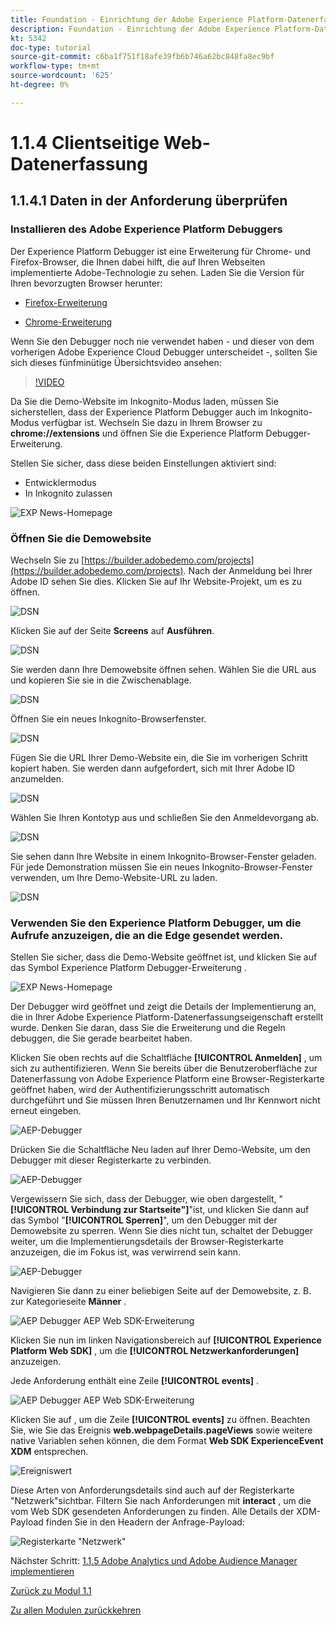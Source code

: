 ```yaml
---
title: Foundation - Einrichtung der Adobe Experience Platform-Datenerfassung und der Web SDK-Erweiterung - Clientseitige Web-Datenerfassung
description: Foundation - Einrichtung der Adobe Experience Platform-Datenerfassung und der Web SDK-Erweiterung - Clientseitige Web-Datenerfassung
kt: 5342
doc-type: tutorial
source-git-commit: c6ba1f751f18afe39fb6b746a62bc848fa8ec9bf
workflow-type: tm+mt
source-wordcount: '625'
ht-degree: 0%

---
```


# 1.1.4 Clientseitige Web-Datenerfassung

## 1.1.4.1 Daten in der Anforderung überprüfen

### Installieren des Adobe Experience Platform Debuggers

Der Experience Platform Debugger ist eine Erweiterung für Chrome- und Firefox-Browser, die Ihnen dabei hilft, die auf Ihren Webseiten implementierte Adobe-Technologie zu sehen. Laden Sie die Version für Ihren bevorzugten Browser herunter:

- [Firefox-Erweiterung](https://addons.mozilla.org/de/firefox/addon/adobe-experience-platform-dbg/)

- [Chrome-Erweiterung](https://chrome.google.com/webstore/detail/adobe-experience-platform/bfnnokhpnncpkdmbokanobigaccjkpob)

Wenn Sie den Debugger noch nie verwendet haben - und dieser von dem vorherigen Adobe Experience Cloud Debugger unterscheidet -, sollten Sie sich dieses fünfminütige Übersichtsvideo ansehen:

>[!VIDEO](https://video.tv.adobe.com/v/32156?quality=12&learn=on)

Da Sie die Demo-Website im Inkognito-Modus laden, müssen Sie sicherstellen, dass der Experience Platform Debugger auch im Inkognito-Modus verfügbar ist. Wechseln Sie dazu in Ihrem Browser zu **chrome://extensions** und öffnen Sie die Experience Platform Debugger-Erweiterung.

Stellen Sie sicher, dass diese beiden Einstellungen aktiviert sind:

- Entwicklermodus
- In Inkognito zulassen

![EXP News-Homepage](./images/ext1.png)

### Öffnen Sie die Demowebsite

Wechseln Sie zu [https://builder.adobedemo.com/projects](https://builder.adobedemo.com/projects). Nach der Anmeldung bei Ihrer Adobe ID sehen Sie dies. Klicken Sie auf Ihr Website-Projekt, um es zu öffnen.

![DSN](./../../gettingstarted/gettingstarted/images/web8.png)

Klicken Sie auf der Seite **Screens** auf **Ausführen**.

![DSN](./images/web2.png)

Sie werden dann Ihre Demowebsite öffnen sehen. Wählen Sie die URL aus und kopieren Sie sie in die Zwischenablage.

![DSN](./../../gettingstarted/gettingstarted/images/web3.png)

Öffnen Sie ein neues Inkognito-Browserfenster.

![DSN](./../../gettingstarted/gettingstarted/images/web4.png)

Fügen Sie die URL Ihrer Demo-Website ein, die Sie im vorherigen Schritt kopiert haben. Sie werden dann aufgefordert, sich mit Ihrer Adobe ID anzumelden.

![DSN](./../../gettingstarted/gettingstarted/images/web5.png)

Wählen Sie Ihren Kontotyp aus und schließen Sie den Anmeldevorgang ab.

![DSN](./../../gettingstarted/gettingstarted/images/web6.png)

Sie sehen dann Ihre Website in einem Inkognito-Browser-Fenster geladen. Für jede Demonstration müssen Sie ein neues Inkognito-Browser-Fenster verwenden, um Ihre Demo-Website-URL zu laden.

![DSN](./../../gettingstarted/gettingstarted/images/web7.png)

### Verwenden Sie den Experience Platform Debugger, um die Aufrufe anzuzeigen, die an die Edge gesendet werden.

Stellen Sie sicher, dass die Demo-Website geöffnet ist, und klicken Sie auf das Symbol Experience Platform Debugger-Erweiterung .

![EXP News-Homepage](./images/ext2.png)

Der Debugger wird geöffnet und zeigt die Details der Implementierung an, die in Ihrer Adobe Experience Platform-Datenerfassungseigenschaft erstellt wurde. Denken Sie daran, dass Sie die Erweiterung und die Regeln debuggen, die Sie gerade bearbeitet haben.

Klicken Sie oben rechts auf die Schaltfläche **[!UICONTROL Anmelden]** , um sich zu authentifizieren. Wenn Sie bereits über die Benutzeroberfläche zur Datenerfassung von Adobe Experience Platform eine Browser-Registerkarte geöffnet haben, wird der Authentifizierungsschritt automatisch durchgeführt und Sie müssen Ihren Benutzernamen und Ihr Kennwort nicht erneut eingeben.

![AEP-Debugger](./images/validate2.png)

Drücken Sie die Schaltfläche Neu laden auf Ihrer Demo-Website, um den Debugger mit dieser Registerkarte zu verbinden.

![AEP-Debugger](./images/validate2a.png)

Vergewissern Sie sich, dass der Debugger, wie oben dargestellt, &quot;**[!UICONTROL Verbindung zur Startseite&quot;]**&quot;ist, und klicken Sie dann auf das Symbol &quot;**[!UICONTROL Sperren]**&quot;, um den Debugger mit der Demowebsite zu sperren. Wenn Sie dies nicht tun, schaltet der Debugger weiter, um die Implementierungsdetails der Browser-Registerkarte anzuzeigen, die im Fokus ist, was verwirrend sein kann.

![AEP-Debugger](./images/validate3.png)

Navigieren Sie dann zu einer beliebigen Seite auf der Demowebsite, z. B. zur Kategorieseite **Männer** .

![AEP Debugger AEP Web SDK-Erweiterung](./images/validate4.png)

Klicken Sie nun im linken Navigationsbereich auf **[!UICONTROL Experience Platform Web SDK]** , um die **[!UICONTROL Netzwerkanforderungen]** anzuzeigen.

Jede Anforderung enthält eine Zeile **[!UICONTROL events]** .

![AEP Debugger AEP Web SDK-Erweiterung](./images/validate5.png)

Klicken Sie auf , um die Zeile **[!UICONTROL events]** zu öffnen. Beachten Sie, wie Sie das Ereignis **web.webpageDetails.pageViews** sowie weitere native Variablen sehen können, die dem Format **Web SDK ExperienceEvent XDM** entsprechen.

![Ereigniswert](./images/validate8.png)

Diese Arten von Anforderungsdetails sind auch auf der Registerkarte &quot;Netzwerk&quot;sichtbar. Filtern Sie nach Anforderungen mit **interact** , um die vom Web SDK gesendeten Anforderungen zu finden. Alle Details der XDM-Payload finden Sie in den Headern der Anfrage-Payload:

![Registerkarte &quot;Netzwerk&quot;](./images/validate9.png)

Nächster Schritt: [1.1.5 Adobe Analytics und Adobe Audience Manager implementieren](./ex5.md)

[Zurück zu Modul 1.1](./data-ingestion-launch-web-sdk.md)

[Zu allen Modulen zurückkehren](./../../../overview.md)

